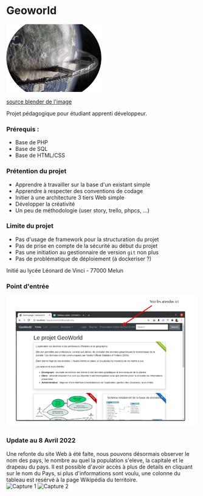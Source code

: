 # Geoworld 

![world](./images/world-logo.png)

[source blender de l'image](https://www.blendernation.com/wp-content/uploads/2019/03/Ring_Of_Iron04_branded.png)

Projet pédagogique pour étudiant apprenti développeur.

### Prérequis :

* Base de PHP
* Base de SQL
* Base de HTML/CSS

### Prétention du projet

* Apprendre à travailler sur la base d'un existant simple
* Apprendre à respecter des conventions de codage
* Initier à une architecture 3 tiers Web simple
* Développer la créativité
* Un peu de méthodologie (user story, trello, phpcs, ...)

### Limite du projet 

* Pas d'usage de framework pour la structuration du projet 
* Pas de prise en compte de la sécurité au début du projet
* Pas une initiation au gestionnaire de version `git` non plus
* Pas de problématique de déploiement (à dockeriser ?)

Initié au lycée Léonard de Vinci - 77000 Melun

### Point d'entrée

![copie ecran](./images/projet-attendus.png)


### Update au 8 Avril 2022
Une refonte du site Web à été faite, nous pouvons désormais observer le nom des pays, le nombre au quel la population s'eleve, la capitale et le drapeau du pays. 
Il est possible d'avoir accès à plus de details en cliquant sur le nom du Pays, si plus d'informations sont voulu, une colonne du tableau est resérvé à la page Wikipédia du territoire.  
![Capture 1](https://user-images.githubusercontent.com/97668579/162412515-3fd642d6-f34e-47d2-8e62-749cac659a87.PNG)
![Capture 2](https://user-images.githubusercontent.com/97668579/162412777-3519bb74-3677-48d4-84aa-a9eef6f68c99.PNG)
